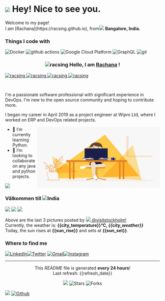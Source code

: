 <h1><img src="https://emojis.slackmojis.com/emojis/images/1531849430/4246/blob-sunglasses.gif?1531849430" width="30"/> Hey! Nice to see you.</h1>


<p>Welcome to my page! </br>I am [Rachana](https://racsing.github.io), from<img src="https://www.shutterstock.com/image-illustration/made-india-illustration-banner-badge-colorful-683234635" width="13"/> <b>Bangalore, India.</b></p>
<h3>Things I code with</h3>
  <img alt="Docker" src="https://img.shields.io/badge/-Docker-46a2f1?style=flat-square&logo=docker&logoColor=white" />
  <img alt="github actions" src="https://img.shields.io/badge/-Github_Actions-2088FF?style=flat-square&logo=github-actions&logoColor=white" />
  <img alt="Google Cloud Platform" src="https://img.shields.io/badge/-Google_Cloud_Platform-1a73e8?style=flat-square&logo=google-cloud&logoColor=white" />
  <img alt="GraphQL" src="https://img.shields.io/badge/-GraphQL-E10098?style=flat-square&logo=graphql&logoColor=white" />
  <img alt="git" src="https://img.shields.io/badge/-Git-F05032?style=flat-square&logo=git&logoColor=white" />
</p>

### <p align="center"><img alt="racsing" width="40px" src="https://raw.githubusercontent.com/nixin72/nixin72/master/wave.gif" /> Hello, I am [Rachana](https://racsing.github.io) ! 
<a href="https://linkedin.com/in/racsing">
 <img src="https://cdn.jsdelivr.net/npm/simple-icons@v3/icons/linkedin.svg" alt="racsing" width="22px">
</a>
<a href="mailto:rachanas.work@gmail.com"> 
 <img src="https://cdn.jsdelivr.net/npm/simple-icons@v3/icons/gmail.svg" alt="racsing" width="22px">
</a>
<a href="https://twitter.com/_racsing">
 <img src="https://cdn.jsdelivr.net/npm/simple-icons@v3/icons/twitter.svg" alt="racsing" width="22px"> 
</a>
<a href="https://instagram.com/_racsing">
 <img src="https://cdn.jsdelivr.net/npm/simple-icons@v3/icons/instagram.svg" alt="racsing" width="22px"> 
</a>
</p>

<br/>


I'm a passionate software professional with significant experience in DevOps. I'm new to the open source community and hoping to contribute more.

I began my career in April 2019 as a project engineer at Wipro Ltd, where I worked on ERP and DevOps related projects.

<img align="right" alt="GIF" src="code.gif?raw=true" width="400" height="200" />

- 🌱 I’m currently learning Python. 
- 👯 I’m looking to collaborate on any java and python projects.

<div>
<a href="https://github-readme-stats.vercel.app/api?username=racsing&theme=gotham"><img  align="left" src="https://github-readme-stats.vercel.app/api?username=racsing&count_private=true&show_icons=true&theme=gotham" />
</a>
<!--
<a href="https://github-readme-stats.vercel.app/api/top-langs/?username=racsing&hide=php&theme=gotham">
  <img align="left" src="https://github-readme-stats.vercel.app/api/top-langs/?username=racsing&hide=php&theme=gotham"/>
</a>
-->
</div>

<br/>
<h3>Välkommen till <img src="https://cdn-icons-png.flaticon.com/512/197/197564.png" width="13"/>India</h3>
<p><img width="200" src="{{img1}}" /> <img width="200" src="{{img2}}" /> <img width="200" src="{{img3}}" /></p>
<p>Above are the last 3 pictures posted by <a href="https://www.instagram.com/visitstockholm/" target="_blank"><img src="https://upload.wikimedia.org/wikipedia/commons/thumb/e/e7/Instagram_logo_2016.svg/1024px-Instagram_logo_2016.svg.png" width="20"/> @visitstockholm!</a><br/>Currently, the weather is: <b> {{city_temperature}}°C, <i>{{city_weather}}</i></b></br>Today, the sun rises at <b>{{sun_rise}}</b> and sets at <b>{{sun_set}}</b>.</p>
<h3>Where to find me</h3>
<p><a href="https://linkedin.com/in/racsing" target="_blank"><img alt="LinkedIn" src="https://img.shields.io/badge/linkedin-%230077B5.svg?&style=for-the-badge&logo=linkedin&logoColor=white" /></a><a href="https://twitter.com/_racsing" target="_blank"><img alt="Twitter" src="https://img.shields.io/badge/twitter-%231DA1F2.svg?&style=for-the-badge&logo=twitter&logoColor=white" /></a> <a href="mailto:rachanas.work@gmail.com" target="_blank"><img alt="Gmail" src="https://cdn.jsdelivr.net/npm/simple-icons@v3/icons/gmail.svg" width="15px" /></a><a href="https://instagram.com/_racsing" target="_blank"><img alt="Instagram" src="https://cdn.jsdelivr.net/npm/simple-icons@v3/icons/instagram.svg" /></a>
</p>

------------
<p align="center">This <i>README</i> file is generated <b>every 24 hours</b>!</br>Last refresh: {{refresh_date}}<br /></p>
<p align="center"><img src="https://github.com/racsing/racsing/workflows/README%20build/badge.svg" /> <img alt="Stars" src="https://img.shields.io/github/stars/racsing/racsing?style=flat-square&labelColor=343b41"/> <img alt="Forks" src="https://img.shields.io/github/forks/racsing/racsing?style=flat-square&labelColor=343b41"/></p>



![](https://visitor-badge.laobi.icu/badge?page_id=racsing.racsing) [![Github](https://img.shields.io/github/followers/racsing?label=Followers&logo=Github)](https://github.com/racsing)
